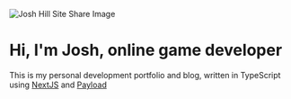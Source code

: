 ![Josh Hill Site Share Image](./public/images/og-image.jpg)

# Hi, I'm Josh, online game developer

This is my personal development portfolio and blog, written in TypeScript using [NextJS](https://nextjs.org/) and [Payload](https://payloadcms.com/)